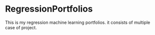# RegressionPortfolios
This is my regression machine learning portfolios. it consists of multiple case of project.  
